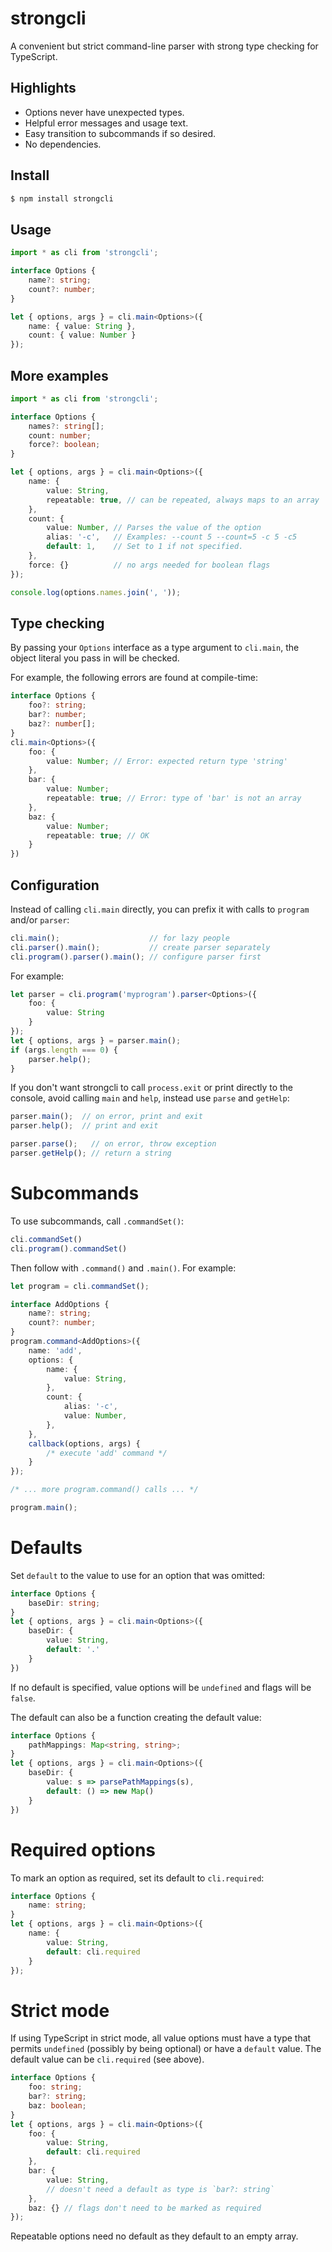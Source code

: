 # strongcli

A convenient but strict command-line parser with strong type checking for TypeScript.

## Highlights
- Options never have unexpected types.
- Helpful error messages and usage text.
- Easy transition to subcommands if so desired.
- No dependencies.

## Install
```bash
$ npm install strongcli
```

## Usage
```typescript
import * as cli from 'strongcli';

interface Options {
    name?: string;
    count?: number;
}

let { options, args } = cli.main<Options>({
    name: { value: String },
    count: { value: Number }
});
```

## More examples
```typescript
import * as cli from 'strongcli';

interface Options {
    names?: string[];
    count: number;
    force?: boolean;
}

let { options, args } = cli.main<Options>({
    name: {
        value: String,
        repeatable: true, // can be repeated, always maps to an array
    },
    count: {
        value: Number, // Parses the value of the option
        alias: '-c',   // Examples: --count 5 --count=5 -c 5 -c5
        default: 1,    // Set to 1 if not specified.
    },
    force: {}          // no args needed for boolean flags
});

console.log(options.names.join(', '));
```

## Type checking

By passing your `Options` interface as a type argument to `cli.main`, the
object literal you pass in will be checked.

For example, the following errors are found at compile-time:
```typescript
interface Options {
    foo?: string;
    bar?: number;
    baz?: number[];
}
cli.main<Options>({
    foo: {
        value: Number; // Error: expected return type 'string'
    },
    bar: {
        value: Number;
        repeatable: true; // Error: type of 'bar' is not an array
    },
    baz: {
        value: Number;
        repeatable: true; // OK
    }
})
```

## Configuration

Instead of calling `cli.main` directly, you can prefix it with calls to `program` and/or `parser`:
```typescript
cli.main();                    // for lazy people
cli.parser().main();           // create parser separately
cli.program().parser().main(); // configure parser first
```

For example:
```typescript
let parser = cli.program('myprogram').parser<Options>({
    foo: {
        value: String
    }
});
let { options, args } = parser.main();
if (args.length === 0) {
    parser.help();
}
```

If you don't want strongcli to call `process.exit` or print directly to the console, avoid calling `main` and `help`, instead use `parse` and `getHelp`:
```typescript
parser.main();  // on error, print and exit
parser.help();  // print and exit

parser.parse();   // on error, throw exception
parser.getHelp(); // return a string
```

# Subcommands

To use subcommands, call `.commandSet()`:
```typescript
cli.commandSet()
cli.program().commandSet()
```

Then follow with `.command()` and `.main()`. For example:
```typescript
let program = cli.commandSet();

interface AddOptions {
    name?: string;
    count?: number;
}
program.command<AddOptions>({
    name: 'add',
    options: {
        name: {
            value: String,
        },
        count: {
            alias: '-c',
            value: Number,
        },
    },
    callback(options, args) {
        /* execute 'add' command */
    }
});

/* ... more program.command() calls ... */

program.main();
```

# Defaults

Set `default` to the value to use for an option that was omitted:
```typescript
interface Options {
    baseDir: string;
}
let { options, args } = cli.main<Options>({
    baseDir: {
        value: String,
        default: '.'
    }
})
```

If no default is specified, value options will be `undefined` and flags will be `false`.

The default can also be a function creating the default value:
```typescript
interface Options {
    pathMappings: Map<string, string>;
}
let { options, args } = cli.main<Options>({
    baseDir: {
        value: s => parsePathMappings(s),
        default: () => new Map()
    }
})
```

# Required options

To mark an option as required, set its default to `cli.required`:
```typescript
interface Options {
    name: string;
}
let { options, args } = cli.main<Options>({
    name: {
        value: String,
        default: cli.required
    }
});
```

# Strict mode

If using TypeScript in strict mode, all value options must have a type that permits `undefined` (possibly by being optional) or have a `default` value.
The default value can be `cli.required` (see above).

```typescript
interface Options {
    foo: string;
    bar?: string;
    baz: boolean;
}
let { options, args } = cli.main<Options>({
    foo: {
        value: String,
        default: cli.required
    },
    bar: {
        value: String,
        // doesn't need a default as type is `bar?: string`
    },
    baz: {} // flags don't need to be marked as required
});
```

Repeatable options need no default as they default to an empty array.
